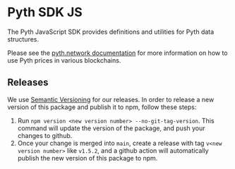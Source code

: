 # Pyth SDK JS
The Pyth JavaScript SDK provides definitions and utilities for Pyth data structures. 

Please see the [pyth.network documentation](https://docs.pyth.network/) for more information on how to use Pyth prices in various blockchains.

## Releases

We use [Semantic Versioning](https://semver.org/) for our releases. In order to release a new version of this package and publish it to npm, follow these steps: 
1. Run `npm version <new version number> --no-git-tag-version`. This command will update the version of the package, and push your changes to github.
2. Once your change is merged into `main`, create a release with tag `v<new version number>` like `v1.5.2`, and a github action will automatically publish the new version of this package to npm.
